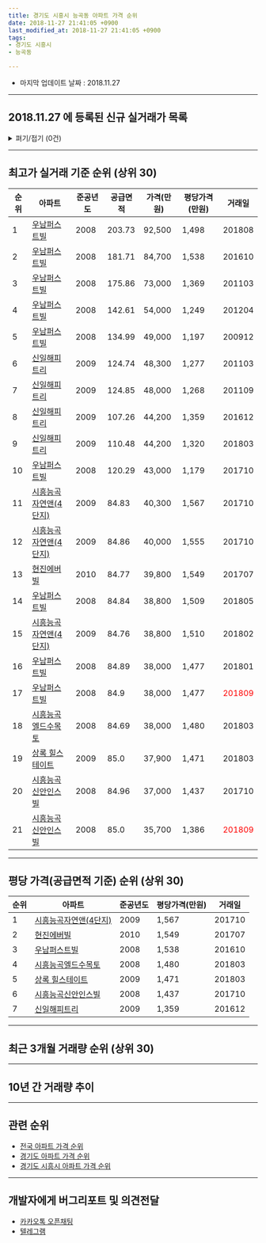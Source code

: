 ```yaml
---
title: 경기도 시흥시 능곡동 아파트 가격 순위
date: 2018-11-27 21:41:05 +0900
last_modified_at: 2018-11-27 21:41:05 +0900
tags:
- 경기도 시흥시
- 능곡동

---
```


* 마지막 업데이트 날짜 : 2018.11.27

---

## 2018.11.27 에 등록된 신규 실거래가 목록

<details>
<summary>펴기/접기 (0건)</summary>
<div markdown="1">

|아파트|준공년도|공급면적|가격(만원)|평당가격(만원)|거래일|
|---|---|---|---|---|---|
|없음||||||


</div>
</details>

---

## 최고가 실거래 기준 순위 (상위 30)


|순위|아파트|준공년도|공급면적|가격(만원)|평당가격(만원)|거래일|
|---|---|---|---|---|---|---|
|1|[우남퍼스트빌](https://search.naver.com/search.naver?query=%EA%B2%BD%EA%B8%B0%EB%8F%84+%EC%8B%9C%ED%9D%A5%EC%8B%9C+%EB%8A%A5%EA%B3%A1%EB%8F%99+%EC%9A%B0%EB%82%A8%ED%8D%BC%EC%8A%A4%ED%8A%B8%EB%B9%8C)|2008|203.73|92,500|1,498|201808|
|2|[우남퍼스트빌](https://search.naver.com/search.naver?query=%EA%B2%BD%EA%B8%B0%EB%8F%84+%EC%8B%9C%ED%9D%A5%EC%8B%9C+%EB%8A%A5%EA%B3%A1%EB%8F%99+%EC%9A%B0%EB%82%A8%ED%8D%BC%EC%8A%A4%ED%8A%B8%EB%B9%8C)|2008|181.71|84,700|1,538|201610|
|3|[우남퍼스트빌](https://search.naver.com/search.naver?query=%EA%B2%BD%EA%B8%B0%EB%8F%84+%EC%8B%9C%ED%9D%A5%EC%8B%9C+%EB%8A%A5%EA%B3%A1%EB%8F%99+%EC%9A%B0%EB%82%A8%ED%8D%BC%EC%8A%A4%ED%8A%B8%EB%B9%8C)|2008|175.86|73,000|1,369|201103|
|4|[우남퍼스트빌](https://search.naver.com/search.naver?query=%EA%B2%BD%EA%B8%B0%EB%8F%84+%EC%8B%9C%ED%9D%A5%EC%8B%9C+%EB%8A%A5%EA%B3%A1%EB%8F%99+%EC%9A%B0%EB%82%A8%ED%8D%BC%EC%8A%A4%ED%8A%B8%EB%B9%8C)|2008|142.61|54,000|1,249|201204|
|5|[우남퍼스트빌](https://search.naver.com/search.naver?query=%EA%B2%BD%EA%B8%B0%EB%8F%84+%EC%8B%9C%ED%9D%A5%EC%8B%9C+%EB%8A%A5%EA%B3%A1%EB%8F%99+%EC%9A%B0%EB%82%A8%ED%8D%BC%EC%8A%A4%ED%8A%B8%EB%B9%8C)|2008|134.99|49,000|1,197|200912|
|6|[신일해피트리](https://search.naver.com/search.naver?query=%EA%B2%BD%EA%B8%B0%EB%8F%84+%EC%8B%9C%ED%9D%A5%EC%8B%9C+%EB%8A%A5%EA%B3%A1%EB%8F%99+%EC%8B%A0%EC%9D%BC%ED%95%B4%ED%94%BC%ED%8A%B8%EB%A6%AC)|2009|124.74|48,300|1,277|201103|
|7|[신일해피트리](https://search.naver.com/search.naver?query=%EA%B2%BD%EA%B8%B0%EB%8F%84+%EC%8B%9C%ED%9D%A5%EC%8B%9C+%EB%8A%A5%EA%B3%A1%EB%8F%99+%EC%8B%A0%EC%9D%BC%ED%95%B4%ED%94%BC%ED%8A%B8%EB%A6%AC)|2009|124.85|48,000|1,268|201109|
|8|[신일해피트리](https://search.naver.com/search.naver?query=%EA%B2%BD%EA%B8%B0%EB%8F%84+%EC%8B%9C%ED%9D%A5%EC%8B%9C+%EB%8A%A5%EA%B3%A1%EB%8F%99+%EC%8B%A0%EC%9D%BC%ED%95%B4%ED%94%BC%ED%8A%B8%EB%A6%AC)|2009|107.26|44,200|1,359|201612|
|9|[신일해피트리](https://search.naver.com/search.naver?query=%EA%B2%BD%EA%B8%B0%EB%8F%84+%EC%8B%9C%ED%9D%A5%EC%8B%9C+%EB%8A%A5%EA%B3%A1%EB%8F%99+%EC%8B%A0%EC%9D%BC%ED%95%B4%ED%94%BC%ED%8A%B8%EB%A6%AC)|2009|110.48|44,200|1,320|201803|
|10|[우남퍼스트빌](https://search.naver.com/search.naver?query=%EA%B2%BD%EA%B8%B0%EB%8F%84+%EC%8B%9C%ED%9D%A5%EC%8B%9C+%EB%8A%A5%EA%B3%A1%EB%8F%99+%EC%9A%B0%EB%82%A8%ED%8D%BC%EC%8A%A4%ED%8A%B8%EB%B9%8C)|2008|120.29|43,000|1,179|201710|
|11|[시흥능곡자연앤(4단지)](https://search.naver.com/search.naver?query=%EA%B2%BD%EA%B8%B0%EB%8F%84+%EC%8B%9C%ED%9D%A5%EC%8B%9C+%EB%8A%A5%EA%B3%A1%EB%8F%99+%EC%8B%9C%ED%9D%A5%EB%8A%A5%EA%B3%A1%EC%9E%90%EC%97%B0%EC%95%A4%284%EB%8B%A8%EC%A7%80%29)|2009|84.83|40,300|1,567|201710|
|12|[시흥능곡자연앤(4단지)](https://search.naver.com/search.naver?query=%EA%B2%BD%EA%B8%B0%EB%8F%84+%EC%8B%9C%ED%9D%A5%EC%8B%9C+%EB%8A%A5%EA%B3%A1%EB%8F%99+%EC%8B%9C%ED%9D%A5%EB%8A%A5%EA%B3%A1%EC%9E%90%EC%97%B0%EC%95%A4%284%EB%8B%A8%EC%A7%80%29)|2009|84.86|40,000|1,555|201710|
|13|[현진에버빌](https://search.naver.com/search.naver?query=%EA%B2%BD%EA%B8%B0%EB%8F%84+%EC%8B%9C%ED%9D%A5%EC%8B%9C+%EB%8A%A5%EA%B3%A1%EB%8F%99+%ED%98%84%EC%A7%84%EC%97%90%EB%B2%84%EB%B9%8C)|2010|84.77|39,800|1,549|201707|
|14|[우남퍼스트빌](https://search.naver.com/search.naver?query=%EA%B2%BD%EA%B8%B0%EB%8F%84+%EC%8B%9C%ED%9D%A5%EC%8B%9C+%EB%8A%A5%EA%B3%A1%EB%8F%99+%EC%9A%B0%EB%82%A8%ED%8D%BC%EC%8A%A4%ED%8A%B8%EB%B9%8C)|2008|84.84|38,800|1,509|201805|
|15|[시흥능곡자연앤(4단지)](https://search.naver.com/search.naver?query=%EA%B2%BD%EA%B8%B0%EB%8F%84+%EC%8B%9C%ED%9D%A5%EC%8B%9C+%EB%8A%A5%EA%B3%A1%EB%8F%99+%EC%8B%9C%ED%9D%A5%EB%8A%A5%EA%B3%A1%EC%9E%90%EC%97%B0%EC%95%A4%284%EB%8B%A8%EC%A7%80%29)|2009|84.76|38,800|1,510|201802|
|16|[우남퍼스트빌](https://search.naver.com/search.naver?query=%EA%B2%BD%EA%B8%B0%EB%8F%84+%EC%8B%9C%ED%9D%A5%EC%8B%9C+%EB%8A%A5%EA%B3%A1%EB%8F%99+%EC%9A%B0%EB%82%A8%ED%8D%BC%EC%8A%A4%ED%8A%B8%EB%B9%8C)|2008|84.89|38,000|1,477|201801|
|17|[우남퍼스트빌](https://search.naver.com/search.naver?query=%EA%B2%BD%EA%B8%B0%EB%8F%84+%EC%8B%9C%ED%9D%A5%EC%8B%9C+%EB%8A%A5%EA%B3%A1%EB%8F%99+%EC%9A%B0%EB%82%A8%ED%8D%BC%EC%8A%A4%ED%8A%B8%EB%B9%8C)|2008|84.9|38,000|1,477|<span style="color:red">201809</span>|
|18|[시흥능곡엘드수목토](https://search.naver.com/search.naver?query=%EA%B2%BD%EA%B8%B0%EB%8F%84+%EC%8B%9C%ED%9D%A5%EC%8B%9C+%EB%8A%A5%EA%B3%A1%EB%8F%99+%EC%8B%9C%ED%9D%A5%EB%8A%A5%EA%B3%A1%EC%97%98%EB%93%9C%EC%88%98%EB%AA%A9%ED%86%A0)|2008|84.69|38,000|1,480|201803|
|19|[상록 힐스테이트](https://search.naver.com/search.naver?query=%EA%B2%BD%EA%B8%B0%EB%8F%84+%EC%8B%9C%ED%9D%A5%EC%8B%9C+%EB%8A%A5%EA%B3%A1%EB%8F%99+%EC%83%81%EB%A1%9D+%ED%9E%90%EC%8A%A4%ED%85%8C%EC%9D%B4%ED%8A%B8)|2009|85.0|37,900|1,471|201803|
|20|[시흥능곡신안인스빌](https://search.naver.com/search.naver?query=%EA%B2%BD%EA%B8%B0%EB%8F%84+%EC%8B%9C%ED%9D%A5%EC%8B%9C+%EB%8A%A5%EA%B3%A1%EB%8F%99+%EC%8B%9C%ED%9D%A5%EB%8A%A5%EA%B3%A1%EC%8B%A0%EC%95%88%EC%9D%B8%EC%8A%A4%EB%B9%8C)|2008|84.96|37,000|1,437|201710|
|21|[시흥능곡신안인스빌](https://search.naver.com/search.naver?query=%EA%B2%BD%EA%B8%B0%EB%8F%84+%EC%8B%9C%ED%9D%A5%EC%8B%9C+%EB%8A%A5%EA%B3%A1%EB%8F%99+%EC%8B%9C%ED%9D%A5%EB%8A%A5%EA%B3%A1%EC%8B%A0%EC%95%88%EC%9D%B8%EC%8A%A4%EB%B9%8C)|2008|85.0|35,700|1,386|<span style="color:red">201809</span>|


---

## 평당 가격(공급면적 기준) 순위 (상위 30)


|순위|아파트|준공년도|평당가격(만원)|거래일|
|---|---|---|---|---|
|1|[시흥능곡자연앤(4단지)](https://search.naver.com/search.naver?query=%EA%B2%BD%EA%B8%B0%EB%8F%84+%EC%8B%9C%ED%9D%A5%EC%8B%9C+%EB%8A%A5%EA%B3%A1%EB%8F%99+%EC%8B%9C%ED%9D%A5%EB%8A%A5%EA%B3%A1%EC%9E%90%EC%97%B0%EC%95%A4%284%EB%8B%A8%EC%A7%80%29)|2009|1,567|201710|
|2|[현진에버빌](https://search.naver.com/search.naver?query=%EA%B2%BD%EA%B8%B0%EB%8F%84+%EC%8B%9C%ED%9D%A5%EC%8B%9C+%EB%8A%A5%EA%B3%A1%EB%8F%99+%ED%98%84%EC%A7%84%EC%97%90%EB%B2%84%EB%B9%8C)|2010|1,549|201707|
|3|[우남퍼스트빌](https://search.naver.com/search.naver?query=%EA%B2%BD%EA%B8%B0%EB%8F%84+%EC%8B%9C%ED%9D%A5%EC%8B%9C+%EB%8A%A5%EA%B3%A1%EB%8F%99+%EC%9A%B0%EB%82%A8%ED%8D%BC%EC%8A%A4%ED%8A%B8%EB%B9%8C)|2008|1,538|201610|
|4|[시흥능곡엘드수목토](https://search.naver.com/search.naver?query=%EA%B2%BD%EA%B8%B0%EB%8F%84+%EC%8B%9C%ED%9D%A5%EC%8B%9C+%EB%8A%A5%EA%B3%A1%EB%8F%99+%EC%8B%9C%ED%9D%A5%EB%8A%A5%EA%B3%A1%EC%97%98%EB%93%9C%EC%88%98%EB%AA%A9%ED%86%A0)|2008|1,480|201803|
|5|[상록 힐스테이트](https://search.naver.com/search.naver?query=%EA%B2%BD%EA%B8%B0%EB%8F%84+%EC%8B%9C%ED%9D%A5%EC%8B%9C+%EB%8A%A5%EA%B3%A1%EB%8F%99+%EC%83%81%EB%A1%9D+%ED%9E%90%EC%8A%A4%ED%85%8C%EC%9D%B4%ED%8A%B8)|2009|1,471|201803|
|6|[시흥능곡신안인스빌](https://search.naver.com/search.naver?query=%EA%B2%BD%EA%B8%B0%EB%8F%84+%EC%8B%9C%ED%9D%A5%EC%8B%9C+%EB%8A%A5%EA%B3%A1%EB%8F%99+%EC%8B%9C%ED%9D%A5%EB%8A%A5%EA%B3%A1%EC%8B%A0%EC%95%88%EC%9D%B8%EC%8A%A4%EB%B9%8C)|2008|1,437|201710|
|7|[신일해피트리](https://search.naver.com/search.naver?query=%EA%B2%BD%EA%B8%B0%EB%8F%84+%EC%8B%9C%ED%9D%A5%EC%8B%9C+%EB%8A%A5%EA%B3%A1%EB%8F%99+%EC%8B%A0%EC%9D%BC%ED%95%B4%ED%94%BC%ED%8A%B8%EB%A6%AC)|2009|1,359|201612|


---

## 최근 3개월 거래량 순위 (상위 30)


<div style="width:100%;">
    <canvas id="deal_count_ranking" height="78"></canvas>
</div>


<script>
new Chart(document.getElementById("deal_count_ranking"), {
    type: 'horizontalBar',
    data: {
        labels: ['우남퍼스트빌', '시흥능곡자연앤(4단지)', '시흥능곡신안인스빌', '신일해피트리', '상록 힐스테이트', '현진에버빌'],
        datasets: [{
            label: '실거래 수',
            data: [5, 3, 2, 2, 1, 1],
            borderColor: "rgba(255, 0, 128, 1)",
            backgroundColor: "rgba(255, 0, 128, 0.5)",
            fill: false,
        }]
    },
    options: {
        responsive: true,
        title: {
            display: true,
            text: '최근 3개월 거래량 순위'
        },
        tooltips: {
            mode: 'index',
            intersect: false,
            callbacks: {
                title: function(tooltipItems, data) {
                    return "실거래 수:";
                },
                label: function(tooltipItem, data) {
                    return data.labels[tooltipItem.index] + ": " + tooltipItem.xLabel;
                }
            }
        },
        hover: {
            mode: 'nearest',
            intersect: true
        },
        scales: {
            xAxes: [{
                display: true,
                scaleLabel: {
                    display: true,
                    labelString: '실거래 수'
                },
                ticks: {
                    suggestedMin: 0,
                }
            }],
            yAxes: [{
                display: true,
                ticks: {
                    autoSkip: false,
                    callback: function(value, index, values) {
                        if (value.length > 10)
                            return value.substr(0, 8) + "...";
                        else
                            return value;
                    }
                },
                scaleLabel: {
                    display: false,
                }
            }]
        }
    }
});

</script>


---

## 10년 간 거래량 추이


<div style="width:100%;">
    <canvas id="deal_progress" height="300"></canvas>
</div>

<script>
new Chart(document.getElementById("deal_progress"), {
    type: 'line',
    data: {
        labels: ['200811','200812','200901','200902','200903','200904','200905','200906','200907','200908','200909','200910','200911','200912','201001','201002','201003','201004','201005','201006','201007','201008','201009','201010','201011','201012','201101','201102','201103','201104','201105','201106','201107','201108','201109','201110','201111','201112','201201','201202','201203','201204','201205','201206','201207','201208','201209','201210','201211','201212','201301','201302','201303','201304','201305','201306','201307','201308','201309','201310','201311','201312','201401','201402','201403','201404','201405','201406','201407','201408','201409','201410','201411','201412','201501','201502','201503','201504','201505','201506','201507','201508','201509','201510','201511','201512','201601','201602','201603','201604','201605','201606','201607','201608','201609','201610','201611','201612','201701','201702','201703','201704','201705','201706','201707','201708','201709','201710','201711','201712','201801','201802','201803','201804','201805','201806','201807','201808','201809','201810','201811'],
        datasets: [{
            label: '실거래 수',
            pointRadius: 1,
            data: [2, 0, 1, 0, 3, 1, 2, 2, 1, 2, 0, 1, 1, 1, 0, 0, 3, 0, 0, 2, 1, 2, 2, 1, 6, 5, 8, 1, 5, 3, 0, 5, 2, 5, 5, 7, 7, 9, 5, 5, 7, 5, 5, 3, 6, 7, 3, 6, 4, 5, 2, 7, 6, 2, 9, 10, 4, 10, 17, 14, 8, 11, 12, 8, 11, 12, 8, 6, 8, 18, 15, 8, 21, 8, 15, 16, 34, 9, 13, 11, 12, 11, 16, 18, 10, 21, 8, 10, 5, 9, 13, 18, 14, 9, 12, 17, 9, 4, 2, 8, 8, 12, 13, 19, 19, 14, 14, 17, 6, 7, 13, 7, 11, 7, 7, 8, 10, 12, 9, 3, 2],
            borderColor: "rgba(255, 201, 14, 1)",
            backgroundColor: "rgba(255, 201, 14, 0.5)",
            fill: true,
        }]
    },
    options: {
        responsive: true,
        title: {
            display: true,
            text: '10년간 거래량 추이'
        },
        tooltips: {
            mode: 'index',
            intersect: false,
        },
        hover: {
            mode: 'nearest',
            intersect: true
        },
        scales: {
            xAxes: [{
                display: true,
                scaleLabel: {
                    display: true,
                    labelString: '년/월'
                }
            }],
            yAxes: [{
                display: true,
                ticks: {
                    suggestedMin: 0,
                },
                scaleLabel: {
                    display: true,
                    labelString: '실거래 수'
                }
            }]
        }
    }
});

</script>


---

## 관련 순위

- [전국 아파트 가격 순위](https://inasie.github.io/apt-ranking/전국)
- [경기도 아파트 가격 순위](https://inasie.github.io/apt-ranking/경기도)
- [경기도 시흥시 아파트 가격 순위](https://inasie.github.io/apt-ranking/경기도-시흥시)


---

## 개발자에게 버그리포트 및 의견전달

- [카카오톡 오픈채팅](https://open.kakao.com/o/gLJUAP4)
- [텔레그램](https://t.me/inasie)


